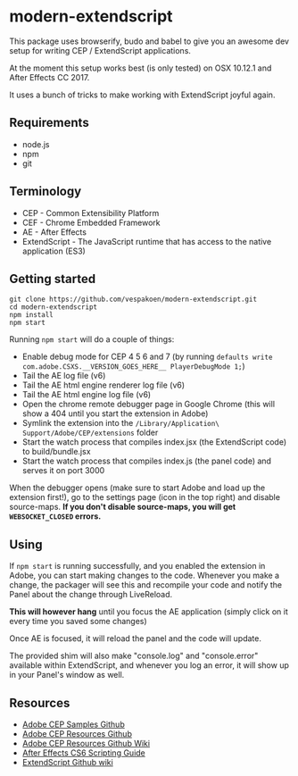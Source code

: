# modern-extendscript

This package uses browserify, budo and babel to give you an awesome dev setup for writing CEP / ExtendScript applications.

At the moment this setup works best (is only tested) on OSX 10.12.1 and After Effects CC 2017.

It uses a bunch of tricks to make working with ExtendScript joyful again.

## Requirements

- node.js
- npm
- git

## Terminology

- CEP - Common Extensibility Platform
- CEF - Chrome Embedded Framework
- AE - After Effects
- ExtendScript - The JavaScript runtime that has access to the native application (ES3)

## Getting started

```shell
git clone https://github.com/vespakoen/modern-extendscript.git
cd modern-extendscript
npm install
npm start
```

Running `npm start` will do a couple of things:

- Enable debug mode for CEP 4 5 6 and 7 (by running `defaults write com.adobe.CSXS.__VERSION_GOES_HERE__ PlayerDebugMode 1;`)
- Tail the AE log file (v6)
- Tail the AE html engine renderer log file (v6)
- Tail the AE html engine log file (v6)
- Open the chrome remote debugger page in Google Chrome (this will show a 404 until you start the extension in Adobe)
- Symlink the extension into the `/Library/Application\ Support/Adobe/CEP/extensions` folder
- Start the watch process that compiles index.jsx (the ExtendScript code) to build/bundle.jsx
- Start the watch process that compiles index.js (the panel code) and serves it on port 3000

When the debugger opens (make sure to start Adobe and load up the extension first!), go to the settings page (icon in the top right) and disable source-maps.
**If you don't disable source-maps, you will get `WEBSOCKET_CLOSED` errors.**

## Using

If `npm start` is running successfully, and you enabled the extension in Adobe, you can start making changes to the code.
Whenever you make a change, the packager will see this and recompile your code and notify the Panel about the change through LiveReload.

**This will however hang** until you focus the AE application (simply click on it every time you saved some changes)

Once AE is focused, it will reload the panel and the code will update.

The provided shim will also make "console.log" and "console.error" available within ExtendScript, and whenever you log an error, it will show up in your Panel's window as well.

## Resources

- [Adobe CEP Samples Github](https://github.com/Adobe-CEP/Samples)
- [Adobe CEP Resources Github](https://github.com/Adobe-CEP/CEP-Resources)
- [Adobe CEP Resources Github Wiki](https://github.com/Adobe-CEP/CEP-Resources/wiki)
- [After Effects CS6 Scripting Guide](http://blogs.adobe.com/wp-content/blogs.dir/48/files/2012/06/After-Effects-CS6-Scripting-Guide.pdf?file=2012/06/After-Effects-CS6-Scripting-Guide.pdf)
- [ExtendScript Github wiki](https://github.com/ExtendScript/wiki/wiki)
